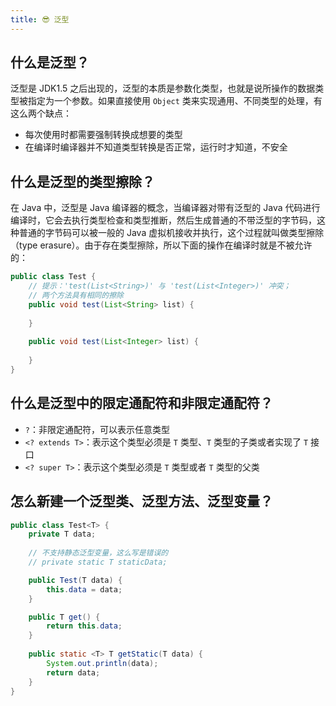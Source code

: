 ```yaml
---
title: 😎 泛型
---
```


## 什么是泛型？

泛型是 JDK1.5 之后出现的，泛型的本质是参数化类型，也就是说所操作的数据类型被指定为一个参数。如果直接使用 `Object` 类来实现通用、不同类型的处理，有这么两个缺点：

- 每次使用时都需要强制转换成想要的类型
- 在编译时编译器并不知道类型转换是否正常，运行时才知道，不安全

## 什么是泛型的类型擦除？

在 Java 中，泛型是 Java 编译器的概念，当编译器对带有泛型的 Java 代码进行编译时，它会去执行类型检查和类型推断，然后生成普通的不带泛型的字节码，这种普通的字节码可以被一般的 Java 虚拟机接收并执行，这个过程就叫做类型擦除（type erasure）。由于存在类型擦除，所以下面的操作在编译时就是不被允许的：

```java
public class Test {
    // 提示：'test(List<String>)' 与 'test(List<Integer>)' 冲突；
    // 两个方法具有相同的擦除
    public void test(List<String> list) {
        
    }
    
    public void test(List<Integer> list) {
    
    }
}
```

## 什么是泛型中的限定通配符和非限定通配符？

- `?`：非限定通配符，可以表示任意类型
- `<? extends T>`：表示这个类型必须是 `T` 类型、`T` 类型的子类或者实现了 `T` 接口
- `<? super T>`：表示这个类型必须是 `T` 类型或者 `T` 类型的父类

## 怎么新建一个泛型类、泛型方法、泛型变量？

```java
public class Test<T> {
    private T data;
    
    // 不支持静态泛型变量，这么写是错误的
    // private static T staticData;

    public Test(T data) {
        this.data = data;
    }

    public T get() {
        return this.data;
    }
    
    public static <T> T getStatic(T data) {
        System.out.println(data);
        return data;
    }
}
```
